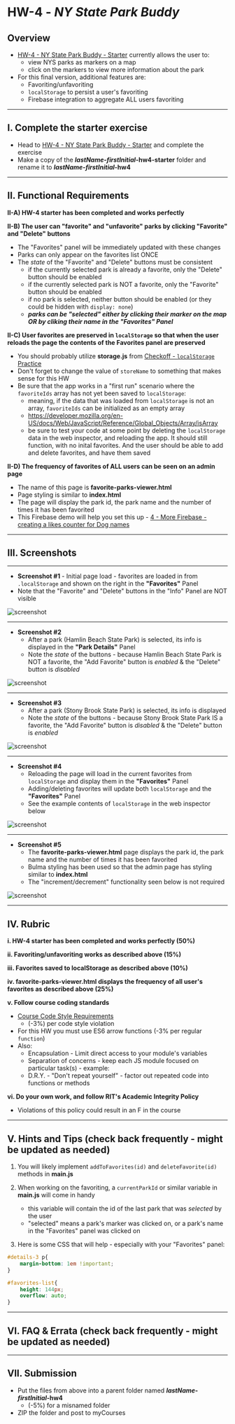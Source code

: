# HW-4 - *NY State Park Buddy*

## Overview
- [HW-4 - NY State Park Buddy - Starter](./hw-4-starter.md) currently allows the user to:
  - view NYS parks as markers on a map
  - click on the markers to view more information about the park
- For this final version, additional features are:
  - Favoriting/unfavoriting
  - `localStorage` to persist a user's favoriting
  - Firebase integration to aggregate ALL users favoriting

---

## I. Complete the starter exercise

- Head to [HW-4 - NY State Park Buddy - Starter](hw-4-starter.md) and complete the exercise
- Make a copy of the ***lastName*-*firstInitial*-hw4-starter** folder and rename it to ***lastName*-*firstInitial*-hw4**

---

## II. Functional Requirements

  **II-A) HW-4 starter has been completed and works perfectly**

  **II-B) The user can "favorite" and "unfavorite" parks by clicking "Favorite" and "Delete" buttons**
  
  - The "Favorites" panel will be immediately updated with these changes
  - Parks can only appear on the favorites list ONCE
  - The *state* of the "Favorite" and "Delete" buttons must be consistent
    - if the currently selected park is already a favorite, only the "Delete" button should be enabled
    - if the currently selected park is NOT a favorite, only the "Favorite" button should be enabled
    - if no park is selected, neither button should be enabled (or they could be hidden with `display: none`)
    - ***parks can be "selected" either by clicking their marker on the map OR by cliking their name in the "Favorites" Panel***

  **II-C) User favorites are preserved in `localStorage` so that when the user reloads the page the contents of the Favorites panel are preserved**

  - You should probably utilize **storage.js** from [Checkoff - `localStorage` Practice](https://github.com/tonethar/IGME-330-Master/blob/master/notes/localstorage-practice.md)
  - Don't forget to change the value of `storeName` to something that makes sense for this HW
  - Be sure that the app works in a "first run" scenario where the `favoriteIds` array has not yet been saved to `localStorage`:
    - meaning, if the data that was loaded from `localStorage` is not an array, `favoriteIds` can be initialized as an empty array
    - https://developer.mozilla.org/en-US/docs/Web/JavaScript/Reference/Global_Objects/Array/isArray
    - be sure to test your code at some point by deleting the `localStorage` data in the web inspector, and reloading the app. It should still function, with no inital favorites. And the user should be able to add and delete favorites, and have them saved

  **II-D) The frequency of favorites of ALL users can be seen on an admin page**

  - The name of this page is **favorite-parks-viewer.html**
  - Page styling is similar to **index.html**
  - The page will display the park id, the park name and the number of times it has been favorited
  - This Firebase demo will help you set this up - [4 - More Firebase - creating a likes counter for Dog names](https://github.com/tonethar/IGME-330-Master/blob/master/notes/firebase-4.md)



<hr>

## III. Screenshots

---

- **Screenshot #1** - Initial page load - favorites are loaded in from `.localStorage` and shown on the right in the **"Favorites"** Panel
- Note that the "Favorite" and "Delete" buttons in the "Info" Panel are NOT visible

![screenshot](_images/HW-4V.png)

---

- **Screenshot #2**
  - After a park (Hamlin Beach State Park) is selected, its info is displayed in the **"Park Details"** Panel
  - Note the *state* of the buttons - because Hamlin Beach State Park is NOT a favorite, the "Add Favorite" button is *enabled* & the "Delete" button is *disabled*

![screenshot](_images/HW-4W.png)

---

- **Screenshot #3**
  - After a park (Stony Brook State Park) is selected, its info is displayed
  - Note the *state* of the buttons - because Stony Brook State Park IS a favorite, the "Add Favorite" button is *disabled* & the "Delete" button is *enabled*


![screenshot](_images/HW-4X.png)

---

- **Screenshot #4**
  - Reloading the page will load in the current favorites from `localStorage` and display them in the **"Favorites"** Panel
  - Adding/deleting favorites will update both `localStorage` and the **"Favorites"** Panel
  - See the example contents of `localStorage` in the web inspector below

![screenshot](_images/HW-4Y.png)

---

- **Screenshot #5**
  - The  **favorite-parks-viewer.html** page displays the park id, the park name and the number of times it has been favorited
  - Bulma styling has been used so that the admin page has styling similar to **index.html**
  - The "increment/decrement" functionality seen below is not required

![screenshot](_images/HW-4Z.png)

---

## IV. Rubric

**i. HW-4 starter has been completed and works perfectly (50%)**

**ii. Favoriting/unfavoriting works as described above (15%)**

**iii. Favorites saved to localStorage as described above (10%)**

**iv.  favorite-parks-viewer.html displays the frequency of all user's favorites as described above (25%)**

**v. Follow course coding standards**
  - [Course Code Style Requirements](../notes/code-style-required-330.md)
    - (-3%) per code style violation
  - For this HW you must use ES6 arrow functions (-3% per regular `function`)
  - Also:
    - Encapsulation - Limit direct access to your module's variables
    - Separation of concerns - keep each JS module focused on particular task(s) - example:
    - D.R.Y. - "Don't repeat yourself" - factor out repeated code into functions or methods

**vi. Do your own work, and follow RIT's Academic Integrity Policy**
  - Violations of this policy could result in an F in the course

---

## V. Hints and Tips (check back frequently - might be updated as needed)

1) You will likely implement `addToFavorites(id)` and `deleteFavorite(id)` methods in **main.js**

2) When working on the favoriting, a `currentParkId` or similar variable in **main.js** will come in handy
    - this variable will contain the id of the last park that was *selected* by the user
    - "selected" means a park's marker was clicked on, or a park's name in the "Favorites" panel was clicked on 

3) Here is some CSS that will help - especially with your "Favorites" panel:

```css
#details-3 p{
	margin-bottom: 1em !important;
}

#favorites-list{
	height: 144px;
	overflow: auto;
}
```

---

## VI. FAQ & Errata (check back frequently - might be updated as needed)

---

## VII. Submission

- Put the files from above into a parent folder named ***lastName*-*firstInitial*-hw4**
  - (-5%) for a misnamed folder
- ZIP the folder and post to myCourses
